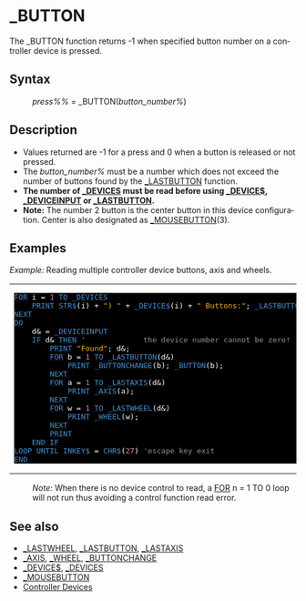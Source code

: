<style>pre.codeide, pre.outputfixed, .outputcrt0 { background-color: #000 !important; color: #FFF !important; }</style><!DOCTYPE html>
<html class="client-nojs" dir="ltr" lang="en">
<head>
<title>_BUTTON - QB64 Phoenix Edition Wiki</title>
</head>
<body class="mediawiki ltr sitedir-ltr mw-hide-empty-elt ns-0 ns-subject page-BUTTON rootpage-BUTTON skin-vector action-view skin-vector-legacy vector-feature-language-in-header-enabled vector-feature-language-in-main-page-header-disabled vector-feature-language-alert-in-sidebar-disabled vector-feature-sticky-header-disabled vector-feature-sticky-header-edit-disabled vector-feature-table-of-contents-disabled vector-feature-visual-enhancement-next-disabled">
<div class="mw-body" id="content" role="main">
<a id="top"></a>
<h1 class="firstHeading mw-first-heading" id="firstHeading">_BUTTON</h1>
<div class="vector-body" id="bodyContent">
<div class="mw-body-content mw-content-ltr" dir="ltr" id="mw-content-text" lang="en"><div class="mw-parser-output"><p>The <a class="mw-selflink selflink">_BUTTON</a> function returns -1 when specified button number on a controller device is pressed.
</p>
<h2><span class="mw-headline" id="Syntax">Syntax</span></h2>
<dl><dd><i>press%%</i> = <a class="mw-selflink selflink">_BUTTON</a>(<i>button_number%</i>)</dd></dl>
<p>
</p>
<h2><span class="mw-headline" id="Description">Description</span></h2>
<ul><li>Values returned are -1 for a press and 0 when a button is released or not pressed.</li>
<li>The <i>button_number%</i> must be a number which does not exceed the number of buttons found by the <a href="LASTBUTTON" title="LASTBUTTON">_LASTBUTTON</a> function.</li>
<li><b>The number of <a href="DEVICES" title="DEVICES">_DEVICES</a> must be read before using <a href="DEVICE$" title="DEVICE$">_DEVICE$</a>, <a href="DEVICEINPUT" title="DEVICEINPUT">_DEVICEINPUT</a> or <a href="LASTBUTTON" title="LASTBUTTON">_LASTBUTTON</a>.</b></li>
<li><b>Note:</b> The number 2 button is the center button in this device configuration. Center is also designated as <a href="MOUSEBUTTON" title="MOUSEBUTTON">_MOUSEBUTTON</a>(3).</li></ul>
<p>
</p>
<h2><span class="mw-headline" id="Examples">Examples</span></h2>
<p><i>Example:</i> Reading multiple controller device buttons, axis and wheels.
</p>
<table cellpadding="15px" width="100%">
<tbody><tr>
<td><pre class="codeide"><a href="FOR" title="FOR"><span style="color:#4593D8;">FOR</span></a> i = <span style="color:#F580B1;">1</span> <a href="TO" title="TO"><span style="color:#4593D8;">TO</span></a> <a href="DEVICES" title="DEVICES"><span style="color:#4593D8;">_DEVICES</span></a>
    <a href="PRINT" title="PRINT"><span style="color:#4593D8;">PRINT</span></a> <a href="STR$" title="STR$"><span style="color:#4593D8;">STR$</span></a>(i) + <span style="color:#FFB100;">") "</span> + <a href="DEVICE$" title="DEVICE$"><span style="color:#4593D8;">_DEVICE$</span></a>(i) + <span style="color:#FFB100;">" Buttons:"</span>; <a href="LASTBUTTON" title="LASTBUTTON"><span style="color:#4593D8;">_LASTBUTTON</span></a>(i); <span style="color:#FFB100;">",Axis:"</span>; <a href="LASTAXIS" title="LASTAXIS"><span style="color:#4593D8;">_LASTAXIS</span></a>(i); <span style="color:#FFB100;">",Wheel:"</span>; <a href="LASTWHEEL" title="LASTWHEEL"><span style="color:#4593D8;">_LASTWHEEL</span></a>(i)
<a href="NEXT" title="NEXT"><span style="color:#4593D8;">NEXT</span></a>
<a class="mw-redirect" href="DO" title="DO"><span style="color:#4593D8;">DO</span></a>
    d&amp; = <a href="DEVICEINPUT" title="DEVICEINPUT"><span style="color:#4593D8;">_DEVICEINPUT</span></a>
    <a class="mw-redirect" href="IF" title="IF"><span style="color:#4593D8;">IF</span></a> d&amp; <a href="THEN" title="THEN"><span style="color:#4593D8;">THEN</span></a> <span style="color:#919191;">'             the device number cannot be zero!</span>
        <a href="PRINT" title="PRINT"><span style="color:#4593D8;">PRINT</span></a> <span style="color:#FFB100;">"Found"</span>; d&amp;;
        <a href="FOR" title="FOR"><span style="color:#4593D8;">FOR</span></a> b = <span style="color:#F580B1;">1</span> <a href="TO" title="TO"><span style="color:#4593D8;">TO</span></a> <a href="LASTBUTTON" title="LASTBUTTON"><span style="color:#4593D8;">_LASTBUTTON</span></a>(d&amp;)
            <a href="PRINT" title="PRINT"><span style="color:#4593D8;">PRINT</span></a> <a href="BUTTONCHANGE" title="BUTTONCHANGE"><span style="color:#4593D8;">_BUTTONCHANGE</span></a>(b); <a class="mw-selflink selflink"><span style="color:#4593D8;">_BUTTON</span></a>(b);
        <a href="NEXT" title="NEXT"><span style="color:#4593D8;">NEXT</span></a>
        <a href="FOR" title="FOR"><span style="color:#4593D8;">FOR</span></a> a = <span style="color:#F580B1;">1</span> <a href="TO" title="TO"><span style="color:#4593D8;">TO</span></a> <a href="LASTAXIS" title="LASTAXIS"><span style="color:#4593D8;">_LASTAXIS</span></a>(d&amp;)
            <a href="PRINT" title="PRINT"><span style="color:#4593D8;">PRINT</span></a> <a href="AXIS" title="AXIS"><span style="color:#4593D8;">_AXIS</span></a>(a);
        <a href="NEXT" title="NEXT"><span style="color:#4593D8;">NEXT</span></a>
        <a href="FOR" title="FOR"><span style="color:#4593D8;">FOR</span></a> w = <span style="color:#F580B1;">1</span> <a href="TO" title="TO"><span style="color:#4593D8;">TO</span></a> <a href="LASTWHEEL" title="LASTWHEEL"><span style="color:#4593D8;">_LASTWHEEL</span></a>(d&amp;)
            <a href="PRINT" title="PRINT"><span style="color:#4593D8;">PRINT</span></a> <a href="WHEEL" title="WHEEL"><span style="color:#4593D8;">_WHEEL</span></a>(w);
        <a href="NEXT" title="NEXT"><span style="color:#4593D8;">NEXT</span></a>
        <a href="PRINT" title="PRINT"><span style="color:#4593D8;">PRINT</span></a>
    <a class="mw-redirect" href="END_IF" title="END IF"><span style="color:#4593D8;">END IF</span></a>
<a href="DO...LOOP" title="DO...LOOP"><span style="color:#4593D8;">LOOP UNTIL</span></a> <a href="INKEY$" title="INKEY$"><span style="color:#4593D8;">INKEY$</span></a> = <a href="CHR$" title="CHR$"><span style="color:#4593D8;">CHR$</span></a>(<span style="color:#F580B1;">27</span>) <span style="color:#919191;">'escape key exit</span>
<a href="END" title="END"><span style="color:#4593D8;">END</span></a>
</pre>
</td></tr></tbody></table>
<dl><dd><i>Note:</i> When there is no device control to read, a <a href="FOR...NEXT" title="FOR...NEXT">FOR</a> n = 1 TO 0 loop will not run thus avoiding a control function read error.</dd></dl>
<p>
</p>
<h2><span class="mw-headline" id="See_also">See also</span></h2>
<ul><li><a href="LASTWHEEL" title="LASTWHEEL">_LASTWHEEL</a>, <a href="LASTBUTTON" title="LASTBUTTON">_LASTBUTTON</a>, <a href="LASTAXIS" title="LASTAXIS">_LASTAXIS</a></li>
<li><a href="AXIS" title="AXIS">_AXIS</a>, <a href="WHEEL" title="WHEEL">_WHEEL</a>, <a href="BUTTONCHANGE" title="BUTTONCHANGE">_BUTTONCHANGE</a></li>
<li><a href="DEVICE$" title="DEVICE$">_DEVICE$</a>, <a href="DEVICES" title="DEVICES">_DEVICES</a></li>
<li><a href="MOUSEBUTTON" title="MOUSEBUTTON">_MOUSEBUTTON</a></li>
<li><a href="Controller_Devices" title="Controller Devices">Controller Devices</a></li></ul>
<p>
</p>
<!-- 
NewPP limit report
Cached time: 20240715062251
Cache expiry: 86400
Reduced expiry: false
Complications: [show‐toc]
CPU time usage: 0.050 seconds
Real time usage: 0.075 seconds
Preprocessor visited node count: 418/1000000
Post‐expand include size: 3464/2097152 bytes
Template argument size: 814/2097152 bytes
Highest expansion depth: 4/100
Expensive parser function count: 0/100
Unstrip recursion depth: 0/20
Unstrip post‐expand size: 102/5000000 bytes
-->
<!--
Transclusion expansion time report (%,ms,calls,template)
100.00%   45.791      1 -total
 26.09%   11.947     12 Template:Text
 11.71%    5.361     40 Template:Cl
 10.42%    4.770      1 Template:CodeEnd
  7.66%    3.506      1 Template:PageSeeAlso
  7.10%    3.251      1 Template:PageSyntax
  6.61%    3.025      1 Template:PageNavigation
  5.57%    2.551      3 Template:Parameter
  5.22%    2.392      1 Template:PageDescription
  4.87%    2.230      1 Template:PageExamples
-->
<!-- Saved in parser cache with key qb64pnix_mw19894-mwmb_:pcache:idhash:60-0!canonical and timestamp 20240715062251 and revision id 8273.
 -->
</div>
</div>
</div>
</div>
</body>
</html>